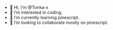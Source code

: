 - 👋 Hi, I’m @Tonka-x
- 👀 I’m interested in coding.
- 🌱 I’m currently learning pinescript.
- 💞️ I’m looking to collaborate mostly on pinescript.



 


<!---
Tonka-x/Tonka-x is a ✨ special ✨ repository because its `README.md` (this file) appears on your GitHub profile.
You can click the Preview link to take a look at your changes.
--->
